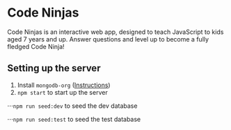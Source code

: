# Code Ninjas

Code Ninjas is an interactive web app, designed to teach JavaScript to kids aged 7 years and up. Answer questions and level up to become a fully fledged Code Ninja!

## Setting up the server

1. Install `mongodb-org` ([Instructions](https://docs.mongodb.com/manual/administration/install-community/))
2. `npm start` to start up the server

⋅⋅⋅`npm run seed:dev` to seed the dev database

⋅⋅⋅`npm run seed:test` to seed the test database